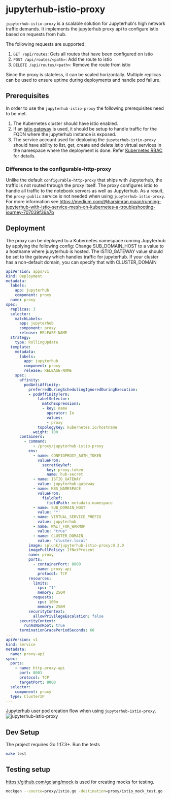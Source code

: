 # jupyterhub-istio-proxy

`jupyterhub-istio-proxy` is a scalable solution for Jupyterhub's high network traffic demands. It implements the jupyterhub proxy api to configure istio based on requests from hub.


The following requests are supported:
1. `GET /api/routes`: Gets all routes that have been configured on istio
2. `POST /api/routes/<path>`: Add the route to istio
3. `DELETE /api/routes/<path>`: Remove the route from istio

Since the proxy is stateless, it can be scaled horizontally. Multiple replicas can be used to ensure uptime during deployments and handle pod failure.

## Prerequisites

In order to use the `jupyterhub-istio-proxy` the following prerequisites need to be met.
1. The Kubernetes cluster should have istio enabled.
2. If an [istio gateway](https://istio.io/latest/docs/reference/config/networking/gateway/) is used, it should be setup to handle traffic for the FQDN where the jupyterhub instance is exposed.
3. The service account used for deploying the `jupyterhub-istio-proxy` should have ability to list, get, create and delete istio virtual services in the namespace where the deployment is done. Refer [Kubernetes RBAC](https://kubernetes.io/docs/reference/access-authn-authz/rbac/#role-and-clusterrole) for details.

### Difference to the configurable-http-proxy

Unlike the default `configurable-http-proxy` that ships with Jupyterhub, the traffic is not routed through the proxy itself. The proxy configures istio to handle all traffic to the notebook servers as well as Jupyterhub. As a result, the `proxy-public` service is not needed when using `jupyterhub-istio-proxy`. For more information see https://medium.com/@harsimran.maan/running-jupyterhub-with-istio-service-mesh-on-kubernetes-a-troubleshooting-journey-707039f36a7b

## Deployment

The proxy can be deployed to a Kubernetes namespace running Jupyterhub by applying the following config:
Change SUB_DOMAIN_HOST to a value to a hostname where jupyterhub is hosted. The ISTIO_GATEWAY value should be set to
the gateway which handles traffic for jupyterhub. If your cluster has a non-default domain, you can specify that with CLUSTER_DOMAIN

```yaml
apiVersion: apps/v1
kind: Deployment
metadata:
  labels:
    app: jupyterhub
    component: proxy
  name: proxy
spec:
  replicas: 3
  selector:
    matchLabels:
      app: jupyterhub
      component: proxy
      release: RELEASE-NAME
  strategy:
    type: RollingUpdate
  template:
    metadata:
      labels:
        app: jupyterhub
        component: proxy
        release: RELEASE-NAME
    spec:
      affinity:
        podAntiAffinity:
          preferredDuringSchedulingIgnoredDuringExecution:
          - podAffinityTerm:
              labelSelector:
                matchExpressions:
                - key: name
                  operator: In
                  values:
                  - proxy
              topologyKey: kubernetes.io/hostname
            weight: 100
      containers:
        - command:
            - /proxy/jupyterhub-istio-proxy
          env:
            - name: CONFIGPROXY_AUTH_TOKEN
              valueFrom:
                secretKeyRef:
                  key: proxy.token
                  name: hub-secret
            - name: ISTIO_GATEWAY
              value: jupyterhub-gateway
            - name: K8S_NAMESPACE
              valueFrom:
                fieldRef:
                  fieldPath: metadata.namespace
            - name: SUB_DOMAIN_HOST
              value: '*'
            - name: VIRTUAL_SERVICE_PREFIX
              value: jupyterhub
            - name: WAIT_FOR_WARMUP
              value: "true"
            - name: CLUSTER_DOMAIN
              value: "cluster.local"
          image: splunk/jupyterhub-istio-proxy:0.3.0
          imagePullPolicy: IfNotPresent
          name: proxy
          ports:
            - containerPort: 8000
              name: proxy-api
              protocol: TCP
          resources:
            limits:
              cpu: "1"
              memory: 256M
            requests:
              cpu: 100m
              memory: 256M
          securityContext:
            allowPrivilegeEscalation: false
      securityContext:
        runAsNonRoot: true
      terminationGracePeriodSeconds: 60
---
apiVersion: v1
kind: Service
metadata:
  name: proxy-api
spec:
  ports:
    - name: http-proxy-api
      port: 8001
      protocol: TCP
      targetPort: 8000
  selector:
    component: proxy
  type: ClusterIP
---
```

Jupyterhub user pod creation flow when using `jupyterhub-istio-proxy`.
![jupyterhub-istio-proxy](http://www.plantuml.com/plantuml/png/jPD1IyGm48Nl-HN3tkjUPG-onOkB5r74ewJDYD6r2PF9Ol-zq-bkR2k227jgoVlUPDwZtIQsnFbZR-gM0y5ZGWAR8ClJH95ywwFj65OtkLaDocjkvi9RZZqZoNdb4_jGHGgVlRBwzcoZdpjkSuFK8ME2-cwdvFjbKiuOcGFLrRTr0xLpi8Rxa1bDEHP6JONGk-7WARFTGq8w-1RXHJAjpH5SpDsT79mdZfRGChfoqzBrP3sFOu66bO03D0ZYSltS94asXJgD7OejuiDGldQjroDf-ccoQxMDI0nkr7y2ixm57g6oIn7AChzqhTp_-bRlUVhMqN_hV48keWwAzAvbWtxxw2w0q7d2bcNkCS4MEoT_nHS0)

## Dev Setup

The project requires Go 1.17.3+. Run the tests

```bash
make test
```

## Testing setup

https://github.com/golang/mock is used for creating mocks for testing.

```bash
mockgen --source=proxy/istio.go -destination=proxy/istio_mock_test.go -write_package_comment -package=proxy
```
